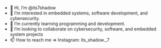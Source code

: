 - 👋 Hi, I’m @its7shadow
- 👀 I’m interested in embedded systems, software development, and cybersecurity.
- 🌱 I’m currently learning programming and development.
- 💞️ I’m looking to collaborate on cybersecurity, software, and embedded system projects
- 📫 How to reach me => Instagram: its_shadow._7

<!---
its7shadow/its7shadow is a ✨ special ✨ repository because its `README.md` (this file) appears on your GitHub profile.
You can click the Preview link to take a look at your changes.
--->
